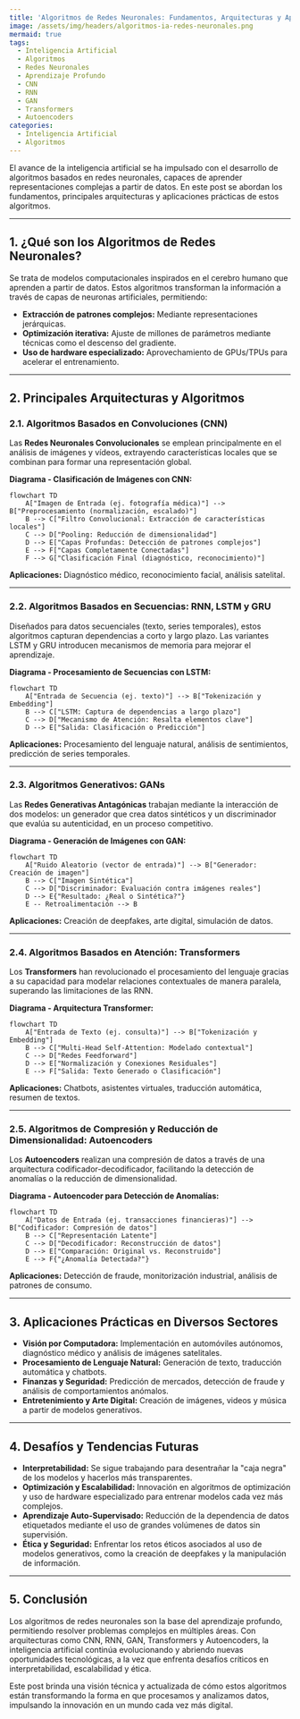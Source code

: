 ```yaml
---
title: 'Algoritmos de Redes Neuronales: Fundamentos, Arquitecturas y Aplicaciones'
image: /assets/img/headers/algoritmos-ia-redes-neuronales.png
mermaid: true
tags:
  - Inteligencia Artificial
  - Algoritmos
  - Redes Neuronales
  - Aprendizaje Profundo
  - CNN
  - RNN
  - GAN
  - Transformers
  - Autoencoders
categories:
  - Inteligencia Artificial
  - Algoritmos
---
```



El avance de la inteligencia artificial se ha impulsado con el desarrollo de algoritmos basados en redes neuronales, capaces de aprender representaciones complejas a partir de datos. En este post se abordan los fundamentos, principales arquitecturas y aplicaciones prácticas de estos algoritmos.

---

## 1. ¿Qué son los Algoritmos de Redes Neuronales?

Se trata de modelos computacionales inspirados en el cerebro humano que aprenden a partir de datos. Estos algoritmos transforman la información a través de capas de neuronas artificiales, permitiendo:

- **Extracción de patrones complejos:** Mediante representaciones jerárquicas.
- **Optimización iterativa:** Ajuste de millones de parámetros mediante técnicas como el descenso del gradiente.
- **Uso de hardware especializado:** Aprovechamiento de GPUs/TPUs para acelerar el entrenamiento.

---

## 2. Principales Arquitecturas y Algoritmos

### 2.1. Algoritmos Basados en Convoluciones (CNN)

Las **Redes Neuronales Convolucionales** se emplean principalmente en el análisis de imágenes y vídeos, extrayendo características locales que se combinan para formar una representación global.

**Diagrama - Clasificación de Imágenes con CNN:**

```mermaid
flowchart TD
    A["Imagen de Entrada (ej. fotografía médica)"] --> B["Preprocesamiento (normalización, escalado)"]
    B --> C["Filtro Convolucional: Extracción de características locales"]
    C --> D["Pooling: Reducción de dimensionalidad"]
    D --> E["Capas Profundas: Detección de patrones complejos"]
    E --> F["Capas Completamente Conectadas"]
    F --> G["Clasificación Final (diagnóstico, reconocimiento)"]
```

**Aplicaciones:** Diagnóstico médico, reconocimiento facial, análisis satelital.

---

### 2.2. Algoritmos Basados en Secuencias: RNN, LSTM y GRU

Diseñados para datos secuenciales (texto, series temporales), estos algoritmos capturan dependencias a corto y largo plazo. Las variantes LSTM y GRU introducen mecanismos de memoria para mejorar el aprendizaje.

**Diagrama - Procesamiento de Secuencias con LSTM:**

```mermaid
flowchart TD
    A["Entrada de Secuencia (ej. texto)"] --> B["Tokenización y Embedding"]
    B --> C["LSTM: Captura de dependencias a largo plazo"]
    C --> D["Mecanismo de Atención: Resalta elementos clave"]
    D --> E["Salida: Clasificación o Predicción"]
```

**Aplicaciones:** Procesamiento del lenguaje natural, análisis de sentimientos, predicción de series temporales.

---

### 2.3. Algoritmos Generativos: GANs

Las **Redes Generativas Antagónicas** trabajan mediante la interacción de dos modelos: un generador que crea datos sintéticos y un discriminador que evalúa su autenticidad, en un proceso competitivo.

**Diagrama - Generación de Imágenes con GAN:**

```mermaid
flowchart TD
    A["Ruido Aleatorio (vector de entrada)"] --> B["Generador: Creación de imagen"]
    B --> C["Imagen Sintética"]
    C --> D["Discriminador: Evaluación contra imágenes reales"]
    D --> E{"Resultado: ¿Real o Sintética?"}
    E -- Retroalimentación --> B
```

**Aplicaciones:** Creación de deepfakes, arte digital, simulación de datos.

---

### 2.4. Algoritmos Basados en Atención: Transformers

Los **Transformers** han revolucionado el procesamiento del lenguaje gracias a su capacidad para modelar relaciones contextuales de manera paralela, superando las limitaciones de las RNN.

**Diagrama - Arquitectura Transformer:**

```mermaid
flowchart TD
    A["Entrada de Texto (ej. consulta)"] --> B["Tokenización y Embedding"]
    B --> C["Multi-Head Self-Attention: Modelado contextual"]
    C --> D["Redes Feedforward"]
    D --> E["Normalización y Conexiones Residuales"]
    E --> F["Salida: Texto Generado o Clasificación"]
```

**Aplicaciones:** Chatbots, asistentes virtuales, traducción automática, resumen de textos.

---

### 2.5. Algoritmos de Compresión y Reducción de Dimensionalidad: Autoencoders

Los **Autoencoders** realizan una compresión de datos a través de una arquitectura codificador-decodificador, facilitando la detección de anomalías o la reducción de dimensionalidad.

**Diagrama - Autoencoder para Detección de Anomalías:**

```mermaid
flowchart TD
    A["Datos de Entrada (ej. transacciones financieras)"] --> B["Codificador: Compresión de datos"]
    B --> C["Representación Latente"]
    C --> D["Decodificador: Reconstrucción de datos"]
    D --> E["Comparación: Original vs. Reconstruido"]
    E --> F{"¿Anomalía Detectada?"}
```

**Aplicaciones:** Detección de fraude, monitorización industrial, análisis de patrones de consumo.

---

## 3. Aplicaciones Prácticas en Diversos Sectores

- **Visión por Computadora:** Implementación en automóviles autónomos, diagnóstico médico y análisis de imágenes satelitales.
- **Procesamiento de Lenguaje Natural:** Generación de texto, traducción automática y chatbots.
- **Finanzas y Seguridad:** Predicción de mercados, detección de fraude y análisis de comportamientos anómalos.
- **Entretenimiento y Arte Digital:** Creación de imágenes, videos y música a partir de modelos generativos.

---

## 4. Desafíos y Tendencias Futuras

- **Interpretabilidad:** Se sigue trabajando para desentrañar la "caja negra" de los modelos y hacerlos más transparentes.
- **Optimización y Escalabilidad:** Innovación en algoritmos de optimización y uso de hardware especializado para entrenar modelos cada vez más complejos.
- **Aprendizaje Auto-Supervisado:** Reducción de la dependencia de datos etiquetados mediante el uso de grandes volúmenes de datos sin supervisión.
- **Ética y Seguridad:** Enfrentar los retos éticos asociados al uso de modelos generativos, como la creación de deepfakes y la manipulación de información.

---

## 5. Conclusión

Los algoritmos de redes neuronales son la base del aprendizaje profundo, permitiendo resolver problemas complejos en múltiples áreas. Con arquitecturas como CNN, RNN, GAN, Transformers y Autoencoders, la inteligencia artificial continúa evolucionando y abriendo nuevas oportunidades tecnológicas, a la vez que enfrenta desafíos críticos en interpretabilidad, escalabilidad y ética.

Este post brinda una visión técnica y actualizada de cómo estos algoritmos están transformando la forma en que procesamos y analizamos datos, impulsando la innovación en un mundo cada vez más digital.
